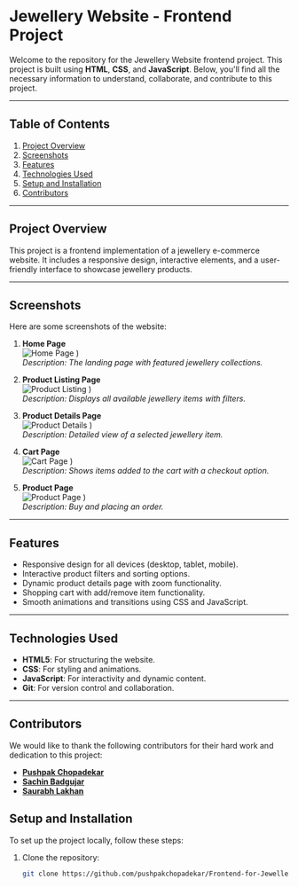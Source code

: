 # Jewellery Website - Frontend Project

Welcome to the repository for the Jewellery Website frontend project. This project is built using **HTML**, **CSS**, and **JavaScript**. Below, you'll find all the necessary information to understand, collaborate, and contribute to this project.

---

## Table of Contents
1. [Project Overview](#project-overview)
2. [Screenshots](#screenshots)
3. [Features](#features)
4. [Technologies Used](#technologies-used)
5. [Setup and Installation](#setup-and-installation)
6. [Contributors](#contributors)
 

---

## Project Overview
This project is a frontend implementation of a jewellery e-commerce website. It includes a responsive design, interactive elements, and a user-friendly interface to showcase jewellery products.

---

## Screenshots
Here are some screenshots of the website:

1. **Home Page**  
   ![Home Page](https://github.com/user-attachments/assets/3b3b237c-552b-4c1e-bc1a-76df37e403d4)
)  
   *Description: The landing page with featured jewellery collections.*

2. **Product Listing Page**  
   ![Product Listing](https://github.com/user-attachments/assets/8d8d4785-1a84-4a1c-8ea0-0ccba71248d6)
)  
   *Description: Displays all available jewellery items with filters.*

3. **Product Details Page**  
   ![Product Details](https://github.com/user-attachments/assets/f20ab10c-12d8-49e9-899a-7d31dc1ca50f)
)  
   *Description: Detailed view of a selected jewellery item.*

4. **Cart Page**  
   ![Cart Page](https://github.com/user-attachments/assets/080b8e60-9dd1-457a-8122-dcec82ba0ca0)
)  
   *Description: Shows items added to the cart with a checkout option.*

5. **Product Page**  
   ![Product Page](https://github.com/user-attachments/assets/d14aba9e-8671-4a1e-a536-96b490ddf59b)
)  
   *Description: Buy and  placing an order.*

---

## Features
- Responsive design for all devices (desktop, tablet, mobile).
- Interactive product filters and sorting options.
- Dynamic product details page with zoom functionality.
- Shopping cart with add/remove item functionality.
- Smooth animations and transitions using CSS and JavaScript.

---

## Technologies Used
- **HTML5**: For structuring the website.
- **CSS**: For styling and animations.
- **JavaScript**: For interactivity and dynamic content.
- **Git**: For version control and collaboration.


---

## Contributors
We would like to thank the following contributors for their hard work and dedication to this project:

- **[Pushpak Chopadekar](https://github.com/pushpakchopadekar)** 
- **[Sachin Badgujar](https://github.com/sachinbadgujar-git/)** 
- **[Saurabh Lakhan](https://github.com/Saurabh-1435)** 


## Setup and Installation
To set up the project locally, follow these steps:

1. Clone the repository:
   ```bash
   git clone https://github.com/pushpakchopadekar/Frontend-for-Jewellery_Shop.git

